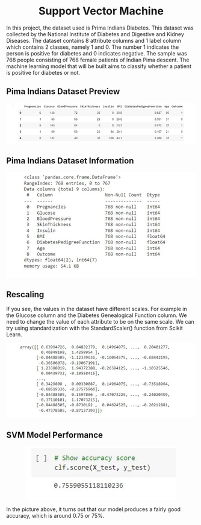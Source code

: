 <h1 align="center"> Support Vector Machine </h1>
In this project, the dataset used is Prima Indians Diabetes. This dataset was collected by the National Institute of Diabetes and Digestive and Kidney Diseases. The dataset contains 8 attribute columns and 1 label column which contains 2 classes, namely 1 and 0. The number 1 indicates the person is positive for diabetes and 0 indicates negative. The sample was 768 people consisting of 768 female patients of Indian Pima descent. The machine learning model that will be built aims to classify whether a patient is positive for diabetes or not.

## Pima Indians Dataset Preview
<p align="center">
    <img src="images/1_head.JPG" width="600">
</p>

## Pima Indians Dataset Information
<p align="center">
    <img src="images/2_info.JPG" width="600">
</p>

## Rescaling
If you see, the values in the dataset have different scales. For example in the Glucose column and the Diabetes Genealogical Function column. We need to change the value of each attribute to be on the same scale. We can try using standardization with the StandardScaler() function from Scikit Learn.
<p align="center">
    <img src="images/3_scaler.JPG" width="600">
</p>

## SVM Model Performance
<p align="center">
    <img src="images/4_acc.JPG" width="400">
</p>
In the picture above, it turns out that our model produces a fairly good accuracy, which is around 0.75 or 75%.
